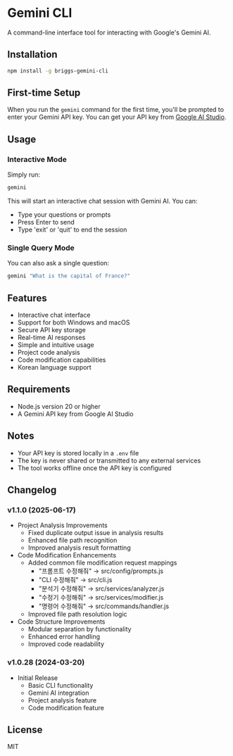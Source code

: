 # Gemini CLI

A command-line interface tool for interacting with Google's Gemini AI.

## Installation

```bash
npm install -g briggs-gemini-cli
```

## First-time Setup

When you run the `gemini` command for the first time, you'll be prompted to enter your Gemini API key. You can get your API key from [Google AI Studio](https://makersuite.google.com/app/apikey).

## Usage

### Interactive Mode

Simply run:
```bash
gemini
```

This will start an interactive chat session with Gemini AI. You can:
- Type your questions or prompts
- Press Enter to send
- Type 'exit' or 'quit' to end the session

### Single Query Mode

You can also ask a single question:
```bash
gemini "What is the capital of France?"
```

## Features

- Interactive chat interface
- Support for both Windows and macOS
- Secure API key storage
- Real-time AI responses
- Simple and intuitive usage
- Project code analysis
- Code modification capabilities
- Korean language support

## Requirements

- Node.js version 20 or higher
- A Gemini API key from Google AI Studio

## Notes

- Your API key is stored locally in a `.env` file
- The key is never shared or transmitted to any external services
- The tool works offline once the API key is configured

## Changelog

### v1.1.0 (2025-06-17)
- Project Analysis Improvements
  - Fixed duplicate output issue in analysis results
  - Enhanced file path recognition
  - Improved analysis result formatting
- Code Modification Enhancements
  - Added common file modification request mappings
    - "프롬프트 수정해줘" → src/config/prompts.js
    - "CLI 수정해줘" → src/cli.js
    - "분석기 수정해줘" → src/services/analyzer.js
    - "수정기 수정해줘" → src/services/modifier.js
    - "명령어 수정해줘" → src/commands/handler.js
  - Improved file path resolution logic
- Code Structure Improvements
  - Modular separation by functionality
  - Enhanced error handling
  - Improved code readability

### v1.0.28 (2024-03-20)
- Initial Release
  - Basic CLI functionality
  - Gemini AI integration
  - Project analysis feature
  - Code modification feature

## License

MIT
